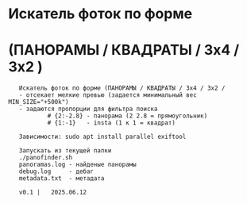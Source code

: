 # Искатель фоток по форме
# (ПАНОРАМЫ / КВАДРАТЫ / 3x4 / 3x2 )
 
       Искатель фоток по форме (ПАНОРАМЫ / КВАДРАТЫ / 3x4 / 3x2 /
       - отсекает мелкие превью (задается минимальный вес MIN_SIZE="+500k")
       - задаются пропорции для фильтра поиска
               # {2:-2.8} - панорама (2 2.8 = прямоугольник)
               # {1:-1}   - insta (1 к 1 = квадрат)
 
       Зависимости: sudo apt install parallel exiftool 
 
       Запускать из текущей папки
       ./panofinder.sh
       panoramas.log - найденые панорамы
       debug.log     - дебаг
       metadata.txt  - метадата
 
       v0.1 |	2025.06.12
